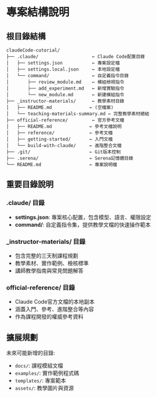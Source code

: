 # 專案結構說明

## 根目錄結構
```
claudeCode-cutorial/
├── .claude/                    ← Claude Code配置目錄
│   ├── settings.json           ← 專案設定檔
│   ├── settings.local.json     ← 本地設定檔  
│   └── command/                ← 自定義指令目錄
│       ├── review_module.md    ← 模組檢視指令
│       ├── add_experiment.md   ← 新增實驗指令
│       └── new_module.md       ← 新建模組指令
├── _instructor-materials/      ← 教學素材目錄
│   ├── README.md              ← (空檔案)
│   └── teaching-materials-summary.md ← 完整教學素材總結
├── official-reference/         ← 官方參考文檔
│   ├── README.md              ← 參考文檔說明
│   ├── reference/             ← 參考文檔
│   ├── getting-started/       ← 入門文檔
│   └── build-with-claude/     ← 進階整合文檔
├── .git/                      ← Git版本控制
├── .serena/                   ← Serena記憶體目錄
└── README.md                  ← 專案說明檔
```

## 重要目錄說明

### .claude/ 目錄
- **settings.json**: 專案核心配置，包含模型、語言、權限設定
- **command/**: 自定義指令集，提供教學文檔的快速操作範本

### _instructor-materials/ 目錄  
- 包含完整的三天制課程規劃
- 教學素材、實作範例、檢核標準
- 講師教學指南與常見問題解答

### official-reference/ 目錄
- Claude Code官方文檔的本地副本
- 涵蓋入門、參考、進階整合等內容
- 作為課程開發的權威參考資料

## 擴展規劃
未來可能新增的目錄:
- `docs/`: 課程模組文檔
- `examples/`: 實作範例程式碼  
- `templates/`: 專案範本
- `assets/`: 教學圖片與資源